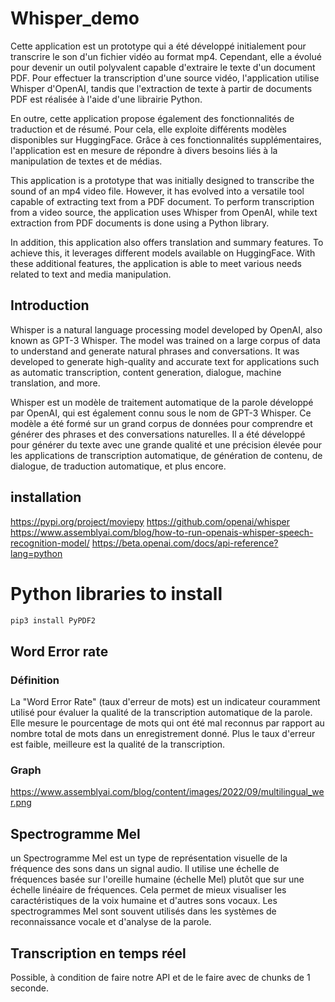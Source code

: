 # Whisper_demo

Cette application est un prototype qui a été développé initialement pour transcrire le son d'un fichier vidéo au format mp4. Cependant, elle a évolué pour devenir un outil polyvalent capable d'extraire le texte d'un document PDF. Pour effectuer la transcription d'une source vidéo, l'application utilise Whisper d'OpenAI, tandis que l'extraction de texte à partir de documents PDF est réalisée à l'aide d'une librairie Python.

En outre, cette application propose également des fonctionnalités de traduction et de résumé. Pour cela, elle exploite différents modèles disponibles sur HuggingFace. Grâce à ces fonctionnalités supplémentaires, l'application est en mesure de répondre à divers besoins liés à la manipulation de textes et de médias.

This application is a prototype that was initially designed to transcribe the sound of an mp4 video file. However, it has evolved into a versatile tool capable of extracting text from a PDF document. To perform transcription from a video source, the application uses Whisper from OpenAI, while text extraction from PDF documents is done using a Python library.

In addition, this application also offers translation and summary features. To achieve this, it leverages different models available on HuggingFace. With these additional features, the application is able to meet various needs related to text and media manipulation.

## Introduction

Whisper is a natural language processing model developed by OpenAI, also known as GPT-3 Whisper. The model was trained on a large corpus of data to understand and generate natural phrases and conversations. It was developed to generate high-quality and accurate text for applications such as automatic transcription, content generation, dialogue, machine translation, and more.

Whisper est un modèle de traitement automatique de la parole développé par OpenAI, qui est également connu sous le nom de GPT-3 Whisper. Ce modèle a été formé sur un grand corpus de données pour comprendre et générer des phrases et des conversations naturelles. Il a été développé pour générer du texte avec une grande qualité et une précision élevée pour les applications de transcription automatique, de génération de contenu, de dialogue, de traduction automatique, et plus encore.

## installation

<https://pypi.org/project/moviepy>
<https://github.com/openai/whisper>
<https://www.assemblyai.com/blog/how-to-run-openais-whisper-speech-recognition-model/>
<https://beta.openai.com/docs/api-reference?lang=python>

# Python libraries to install

```bash
pip3 install PyPDF2
```

## Word Error rate

### Définition

La "Word Error Rate" (taux d'erreur de mots) est un indicateur couramment utilisé pour évaluer la qualité de la transcription automatique de la parole. Elle mesure le pourcentage de mots qui ont été mal reconnus par rapport au nombre total de mots dans un enregistrement donné. Plus le taux d'erreur est faible, meilleure est la qualité de la transcription.

### Graph

<https://www.assemblyai.com/blog/content/images/2022/09/multilingual_wer.png>

## Spectrogramme Mel

 un Spectrogramme Mel est un type de représentation visuelle de la fréquence des sons dans un signal audio. Il utilise une échelle de fréquences basée sur l'oreille humaine (échelle Mel) plutôt que sur une échelle linéaire de fréquences. Cela permet de mieux visualiser les caractéristiques de la voix humaine et d'autres sons vocaux. Les spectrogrammes Mel sont souvent utilisés dans les systèmes de reconnaissance vocale et d'analyse de la parole.

## Transcription en temps réel

 Possible, à condition de faire notre API et de le faire avec de chunks de 1 seconde.

